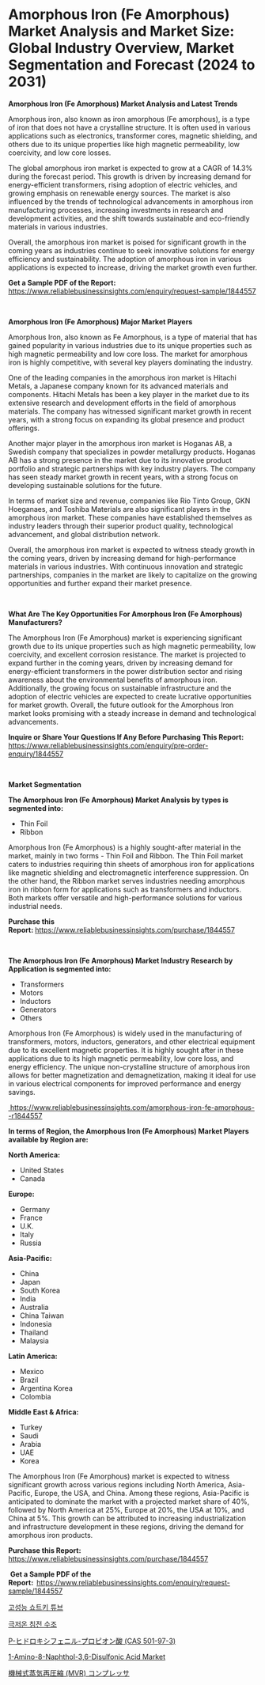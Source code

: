 <p><h1>Amorphous Iron (Fe Amorphous) Market Analysis and Market Size: Global Industry Overview, Market Segmentation and Forecast (2024 to 2031)</h1></p><p><strong>Amorphous Iron (Fe Amorphous) Market Analysis and Latest Trends</strong></p>
<p><p>Amorphous iron, also known as iron amorphous (Fe amorphous), is a type of iron that does not have a crystalline structure. It is often used in various applications such as electronics, transformer cores, magnetic shielding, and others due to its unique properties like high magnetic permeability, low coercivity, and low core losses.</p><p>The global amorphous iron market is expected to grow at a CAGR of 14.3% during the forecast period. This growth is driven by increasing demand for energy-efficient transformers, rising adoption of electric vehicles, and growing emphasis on renewable energy sources. The market is also influenced by the trends of technological advancements in amorphous iron manufacturing processes, increasing investments in research and development activities, and the shift towards sustainable and eco-friendly materials in various industries.</p><p>Overall, the amorphous iron market is poised for significant growth in the coming years as industries continue to seek innovative solutions for energy efficiency and sustainability. The adoption of amorphous iron in various applications is expected to increase, driving the market growth even further.</p></p>
<p><strong>Get a Sample PDF of the Report:&nbsp;</strong> <a href="https://www.reliablebusinessinsights.com/enquiry/request-sample/1844557">https://www.reliablebusinessinsights.com/enquiry/request-sample/1844557</a></p>
<p>&nbsp;</p>
<p><strong>Amorphous Iron (Fe Amorphous) Major Market Players</strong></p>
<p><p>Amorphous Iron, also known as Fe Amorphous, is a type of material that has gained popularity in various industries due to its unique properties such as high magnetic permeability and low core loss. The market for amorphous iron is highly competitive, with several key players dominating the industry.</p><p>One of the leading companies in the amorphous iron market is Hitachi Metals, a Japanese company known for its advanced materials and components. Hitachi Metals has been a key player in the market due to its extensive research and development efforts in the field of amorphous materials. The company has witnessed significant market growth in recent years, with a strong focus on expanding its global presence and product offerings.</p><p>Another major player in the amorphous iron market is Hoganas AB, a Swedish company that specializes in powder metallurgy products. Hoganas AB has a strong presence in the market due to its innovative product portfolio and strategic partnerships with key industry players. The company has seen steady market growth in recent years, with a strong focus on developing sustainable solutions for the future.</p><p>In terms of market size and revenue, companies like Rio Tinto Group, GKN Hoeganaes, and Toshiba Materials are also significant players in the amorphous iron market. These companies have established themselves as industry leaders through their superior product quality, technological advancement, and global distribution network.</p><p>Overall, the amorphous iron market is expected to witness steady growth in the coming years, driven by increasing demand for high-performance materials in various industries. With continuous innovation and strategic partnerships, companies in the market are likely to capitalize on the growing opportunities and further expand their market presence.</p></p>
<p>&nbsp;</p>
<p><strong>What Are The Key Opportunities For Amorphous Iron (Fe Amorphous) Manufacturers?</strong></p>
<p><p>The Amorphous Iron (Fe Amorphous) market is experiencing significant growth due to its unique properties such as high magnetic permeability, low coercivity, and excellent corrosion resistance. The market is projected to expand further in the coming years, driven by increasing demand for energy-efficient transformers in the power distribution sector and rising awareness about the environmental benefits of amorphous iron. Additionally, the growing focus on sustainable infrastructure and the adoption of electric vehicles are expected to create lucrative opportunities for market growth. Overall, the future outlook for the Amorphous Iron market looks promising with a steady increase in demand and technological advancements.</p></p>
<p><strong>Inquire or Share Your Questions If Any Before Purchasing This Report:</strong> <a href="https://www.reliablebusinessinsights.com/enquiry/pre-order-enquiry/1844557">https://www.reliablebusinessinsights.com/enquiry/pre-order-enquiry/1844557</a></p>
<p>&nbsp;</p>
<p><strong>Market Segmentation</strong></p>
<p><strong>The Amorphous Iron (Fe Amorphous) Market Analysis by types is segmented into:</strong></p>
<p><ul><li>Thin Foil</li><li>Ribbon</li></ul></p>
<p><p>Amorphous Iron (Fe Amorphous) is a highly sought-after material in the market, mainly in two forms - Thin Foil and Ribbon. The Thin Foil market caters to industries requiring thin sheets of amorphous iron for applications like magnetic shielding and electromagnetic interference suppression. On the other hand, the Ribbon market serves industries needing amorphous iron in ribbon form for applications such as transformers and inductors. Both markets offer versatile and high-performance solutions for various industrial needs.</p></p>
<p><strong>Purchase this Report:&nbsp;</strong><a href="https://www.reliablebusinessinsights.com/purchase/1844557">https://www.reliablebusinessinsights.com/purchase/1844557</a></p>
<p>&nbsp;</p>
<p><strong>The Amorphous Iron (Fe Amorphous) Market Industry Research by Application is segmented into:</strong></p>
<p><ul><li>Transformers</li><li>Motors</li><li>Inductors</li><li>Generators</li><li>Others</li></ul></p>
<p><p>Amorphous Iron (Fe Amorphous) is widely used in the manufacturing of transformers, motors, inductors, generators, and other electrical equipment due to its excellent magnetic properties. It is highly sought after in these applications due to its high magnetic permeability, low core loss, and energy efficiency. The unique non-crystalline structure of amorphous iron allows for better magnetization and demagnetization, making it ideal for use in various electrical components for improved performance and energy savings.</p></p>
<p><a href="https://www.reliablebusinessinsights.com/amorphous-iron-fe-amorphous--r1844557">&nbsp;https://www.reliablebusinessinsights.com/amorphous-iron-fe-amorphous--r1844557</a></p>
<p><strong>In terms of Region, the Amorphous Iron (Fe Amorphous) Market Players available by Region are:</strong></p>
<p>
    <p> <strong> North America: </strong>
        <ul>
            <li>United States</li>
            <li>Canada</li>
        </ul>
        </p> 
    <p> <strong> Europe: </strong>
        <ul>
            <li>Germany</li>
            <li>France</li>
            <li>U.K.</li>
            <li>Italy</li>
            <li>Russia</li>
        </ul>
        </p> 
    <p> <strong> Asia-Pacific: </strong>
        <ul>
            <li>China</li>
            <li>Japan</li>
            <li>South Korea</li>
            <li>India</li>
            <li>Australia</li>
            <li>China Taiwan</li>
            <li>Indonesia</li>
            <li>Thailand</li>
            <li>Malaysia</li>
        </ul>
        </p> 
    <p> <strong> Latin America: </strong>
        <ul>
            <li>Mexico</li>
            <li>Brazil</li>
            <li>Argentina Korea</li>
            <li>Colombia</li>
        </ul>
        </p> 
    <p> <strong> Middle East & Africa: </strong>
        <ul>
            <li>Turkey</li>
            <li>Saudi</li>
            <li>Arabia</li>
            <li>UAE</li>
            <li>Korea</li>
        </ul>
    </p>
    </p>
<p><p>The Amorphous Iron (Fe Amorphous) market is expected to witness significant growth across various regions including North America, Asia-Pacific, Europe, the USA, and China. Among these regions, Asia-Pacific is anticipated to dominate the market with a projected market share of 40%, followed by North America at 25%, Europe at 20%, the USA at 10%, and China at 5%. This growth can be attributed to increasing industrialization and infrastructure development in these regions, driving the demand for amorphous iron products.</p></p>
<p><strong>Purchase this Report: </strong><a href="https://www.reliablebusinessinsights.com/purchase/1844557">https://www.reliablebusinessinsights.com/purchase/1844557</a></p>
<p>&nbsp;<strong>Get a Sample PDF of the Report:&nbsp;&nbsp;</strong><a href="https://www.reliablebusinessinsights.com/enquiry/request-sample/1844557">https://www.reliablebusinessinsights.com/enquiry/request-sample/1844557</a></p>
<p><strong></strong></p>
<p><p><a href="https://github.com/mithunmistry2258/Market-Research-Report-List-1/blob/main/3713041144457.md">고성능 쇼트키 튜브</a></p><p><a href="https://github.com/DavidRobb19/Market-Research-Report-List-1/blob/main/9036289144456.md">극저온 침전 수조</a></p><p><a href="https://github.com/CloydAbbott2023/Market-Research-Report-List-2/blob/main/4504512138414.md">P-ヒドロキシフェニル-プロピオン酸 (CAS 501-97-3)</a></p><p><a href="https://github.com/IzaiahBartell/Market-Research-Report-List-1/blob/main/1-amino-8-naphthol-36-disulfonic-acid-market.md">1-Amino-8-Naphthol-3,6-Disulfonic Acid Market</a></p><p><a href="https://github.com/Fatimaklein1/Market-Research-Report-List-1/blob/main/9555773138415.md">機械式蒸気再圧縮 (MVR) コンプレッサ</a></p></p>
